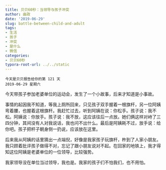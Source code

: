 ```yaml
---
title: 贝贝60秒：当领导与孩子冲突
author: 曲政
date: '2019-06-29'
slug: battle-between-child-and-adult
tags:
- 生活
- 孩子
- 冲突
- 是什么
- 微信
categories:
- 贝贝60秒
typora-root-url: ../../static
---
```


```
今天是贝贝报告给你的第 121 天
2019-06-29 星期六
```

今天带孩子参加老婆单位的运动会，发生了一个小故事，后来才知道是小事故。

事情的起因我不知道，等我上厕所回来，只见孩子双手握着一根旗杆，另一位阿姨弯着腰，也握着这根旗杆。我赶忙过去，听到阿姨在说：你松手。孩子说：我不松。阿姨说：你放手。孩子说：我不放，这应该往后一点放。她们俩这样对峙了三四分钟，其间没有人对我说话，我也问不出什么。最后是阿姨耗不过，放手说：给你吧。孩子把杆子朝身侧一扔说，应该放在这里。

后来我从阿姨的话里猜出一点端倪，好像是我家孩子玩旗杆，杵到了人家小朋友。我只顾着批评孩子做得不对，忘记了跟小朋友说对不起。在回家的地铁上，我才得知这位阿姨是老婆单位的一位领导，比较强势。

我家领导没在单位当过领导，我也是。我家的孩子们不怕我们，也不用怕。